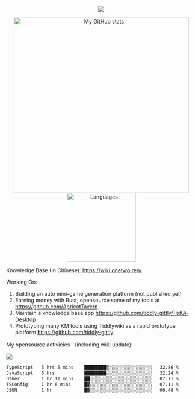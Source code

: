 <a href="https://github.com/linonetwo">
    <p align="center">
        <img src="https://github-profile-trophy.vercel.app/?username=linonetwo&column=7&theme=onedark"/>
    </p>
</a>
<a align="center" href="https://github.com/linonetwo">
  <p align="center">
    <img src="https://github-readme-stats.vercel.app/api?username=linonetwo&show_icons=true&count_private=true" alt="My GitHub stats" width="465"/>
    <img src="https://github-readme-stats.vercel.app/api/top-langs/?username=linonetwo&layout=compact&langs_count=10" alt="Languages" height="183">
  </p>
</a>

Knowledge Base (In Chinese): https://wiki.onetwo.ren/

Working On: 

1. Building an auto mini-game generation platform (not published yet)
1. Earning money with Rust, opensource some of my tools at https://github.com/ApricotTavern
1. Maintain a knowledge base app https://github.com/tiddly-gittly/TidGi-Desktop
1. Prototyping many KM tools using Tiddlywiki as a rapid prototype platform https://github.com/tiddly-gittly

My opensource activieies （including wiki update):

![](https://visitor-badge.glitch.me/badge?page_id=linonetwo.linonetwo)

<!--START_SECTION:waka-->

```txt
TypeScript   5 hrs 5 mins    ████████▒░░░░░░░░░░░░░░░░   32.86 %
JavaScript   5 hrs           ████████░░░░░░░░░░░░░░░░░   32.24 %
Other        1 hr 11 mins    ██░░░░░░░░░░░░░░░░░░░░░░░   07.71 %
TSConfig     1 hr 6 mins     █▓░░░░░░░░░░░░░░░░░░░░░░░   07.11 %
JSON         1 hr            █▓░░░░░░░░░░░░░░░░░░░░░░░   06.48 %
```

<!--END_SECTION:waka-->
